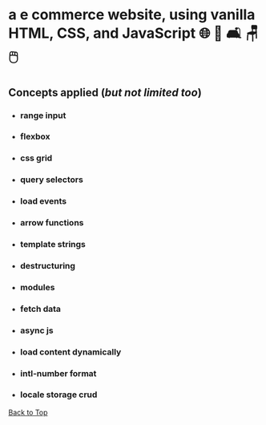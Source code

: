 <a name="custom_anchor_name"></a>
# a e commerce website, using vanilla HTML, CSS, and JavaScript :globe_with_meridians: :shopping_cart: :couch_and_lamp: :chair: :computer_mouse:
## Concepts applied (*but not limited too*)

- ### range input
- ### flexbox
- ### css grid
- ### query selectors
- ### load events
- ### arrow functions
- ### template strings
- ### destructuring 
- ### modules
- ### fetch data
- ### async js
- ### load content dynamically
- ### intl-number format
- ### locale storage crud

[Back to Top](#custom_anchor_name)
